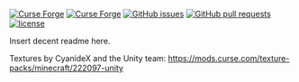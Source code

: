 [![Curse Forge](http://cf.way2muchnoise.eu/full_industrial-foregoing_downloads.svg)](https://minecraft.curseforge.com/projects/industrial-foregoing) [![Curse Forge](http://cf.way2muchnoise.eu/versions/industrial-foregoing.svg)](https://minecraft.curseforge.com/projects/industrial-foregoing)
[![GitHub issues](https://img.shields.io/github/issues/Buuz135/Industrial-Foregoing.svg)](https://github.com/Buuz135/Industrial-Foregoing/issues) [![GitHub pull requests](https://img.shields.io/github/issues-pr/Buuz135/Industrial-Foregoing.svg)](https://github.com/Buuz135/Industrial-Foregoing/pulls) [![license](https://img.shields.io/github/license/Buuz135/Industrial-Foregoing.svg)]()

Insert decent readme here.

Textures by CyanideX and the Unity team: https://mods.curse.com/texture-packs/minecraft/222097-unity
